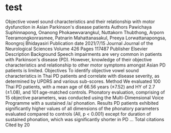 # test

Objective vowel sound characteristics and their relationship with motor dysfunction in Asian Parkinson's disease patients
Authors
Pawichaya Suphinnapong, Onanong Phokaewvarangkul, Nuttakorn Thubthong, Arporn Teeramongkonrasmee, Patnarin Mahattanasakul, Preeya Lorwattanapongsa, Roongroj Bhidayasiri
Publication date
2021/7/15
Journal
Journal of the Neurological Sciences
Volume
426
Pages
117487
Publisher
Elsevier
Description
Background
Speech impairments are very common in patients with Parkinson's disease (PD). However, knowledge of their objective characteristics and relationship to other motor symptoms amongst Asian PD patients is limited.
Objectives
To identify objective vowel sound characteristics in Thai PD patients and correlate with disease severity, as determined by UPDRS and various sub-scores.
Method
We evaluated 100 Thai PD patients, with a mean age of 66.56 years (±7.52) and HY of 2.7 (±1.08), and 101 age-matched controls. Phonatory evaluation, comprising of 15 objective parameters, was conducted using the Multi-Dimensional Voice Programme with a sustained /a/ phonation.
Results
PD patients exhibited significantly higher values of all dimensions of the phonatory parameters evaluated compared to controls (All, p < 0.001) except for duration of sustained phonation, which was significantly shorter in PD …
Total citations
Cited by 20
